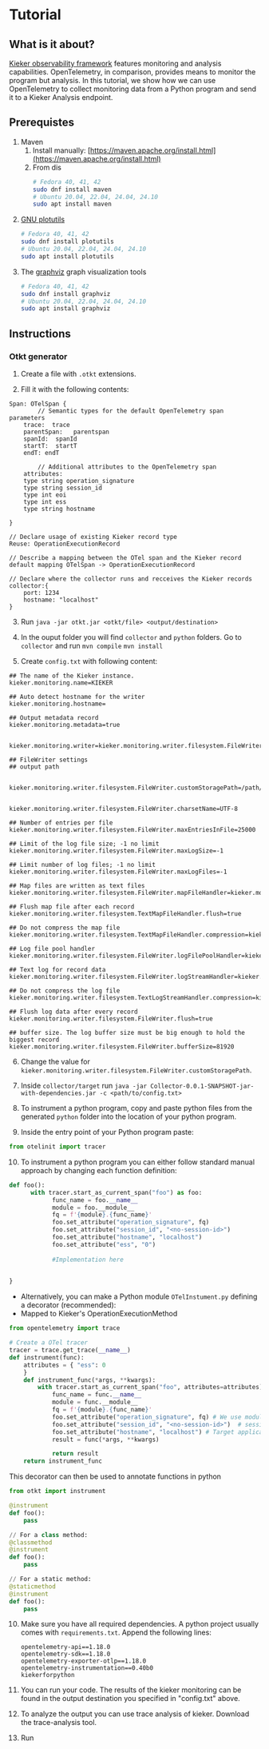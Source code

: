 # Tutorial

## What is it about?

[Kieker observability framework](https://kieker-monitoring.net/) features monitoring and analysis capabilities.
OpenTelemetry, in comparison, provides means to monitor the program but analysis.
In this tutorial, we show how we can use OpenTelemetry to collect monitoring data from a Python program and send it to a Kieker Analysis endpoint.

## Prerequistes

1. Maven
   1. Install manually: [https://maven.apache.org/install.html](https://maven.apache.org/install.html)
   2. From dis
      ```bash
      # Fedora 40, 41, 42
      sudo dnf install maven
      # Ubuntu 20.04, 22.04, 24.04, 24.10
      sudo apt install maven
      ```
3. [GNU plotutils](http://www.gnu.org/software/plotutils/)
   ```bash
   # Fedora 40, 41, 42
   sudo dnf install plotutils
   # Ubuntu 20.04, 22.04, 24.04, 24.10
   sudo apt install plotutils
   ```
3. The [graphviz](http://www.graphviz.org/) graph visualization tools
   ```bash
   # Fedora 40, 41, 42
   sudo dnf install graphviz
   # Ubuntu 20.04, 22.04, 24.04, 24.10
   sudo apt install graphviz
   ```

## Instructions

### Otkt generator

1. Create a file with `.otkt` extensions.

2. Fill it with the following contents:

``` 
Span: OTelSpan {
        // Semantic types for the default OpenTelemetry span parameters
	trace:  trace
	parentSpan:   parentspan
	spanId:  spanId
	startT:  startT
	endT: endT

        // Additional attributes to the OpenTelemetry span
	attributes:
	type string operation_signature
	type string session_id
	type int eoi
	type int ess
	type string hostname

}	

// Declare usage of existing Kieker record type
Reuse: OperationExecutionRecord

// Describe a mapping between the OTel span and the Kieker record
default mapping OTelSpan -> OperationExecutionRecord

// Declare where the collector runs and recceives the Kieker records
collector:{
	port: 1234
	hostname: "localhost"
}

```

3. Run `java -jar otkt.jar <otkt/file> <output/destination>`

4. In the ouput folder you will find `collector` and `python` folders.
Go to `collector` and run `mvn compile` `mvn install`

5. Create `config.txt` with following content:

``` 
## The name of the Kieker instance.
kieker.monitoring.name=KIEKER

## Auto detect hostname for the writer
kieker.monitoring.hostname=

## Output metadata record
kieker.monitoring.metadata=true


kieker.monitoring.writer=kieker.monitoring.writer.filesystem.FileWriter

## FileWriter settings
## output path


kieker.monitoring.writer.filesystem.FileWriter.customStoragePath=/path/to/kieker/ouput


kieker.monitoring.writer.filesystem.FileWriter.charsetName=UTF-8

## Number of entries per file
kieker.monitoring.writer.filesystem.FileWriter.maxEntriesInFile=25000

## Limit of the log file size; -1 no limit
kieker.monitoring.writer.filesystem.FileWriter.maxLogSize=-1

## Limit number of log files; -1 no limit
kieker.monitoring.writer.filesystem.FileWriter.maxLogFiles=-1

## Map files are written as text files
kieker.monitoring.writer.filesystem.FileWriter.mapFileHandler=kieker.monitoring.writer.filesystem.TextMapFileHandler

## Flush map file after each record
kieker.monitoring.writer.filesystem.TextMapFileHandler.flush=true

## Do not compress the map file
kieker.monitoring.writer.filesystem.TextMapFileHandler.compression=kieker.monitoring.writer.compression.NoneCompressionFilter

## Log file pool handler
kieker.monitoring.writer.filesystem.FileWriter.logFilePoolHandler=kieker.monitoring.writer.filesystem.RotatingLogFilePoolHandler

## Text log for record data
kieker.monitoring.writer.filesystem.FileWriter.logStreamHandler=kieker.monitoring.writer.filesystem.TextLogStreamHandler

## Do not compress the log file
kieker.monitoring.writer.filesystem.TextLogStreamHandler.compression=kieker.monitoring.writer.compression.NoneCompressionFilter

## Flush log data after every record
kieker.monitoring.writer.filesystem.FileWriter.flush=true

## buffer size. The log buffer size must be big enough to hold the biggest record
kieker.monitoring.writer.filesystem.FileWriter.bufferSize=81920 

```

6. Change the value for `kieker.monitoring.writer.filesystem.FileWriter.customStoragePath`.

7. Inside `collector/target` run `java -jar Collector-0.0.1-SNAPSHOT-jar-with-dependencies.jar -c <path/to/config.txt>`

8. To instrument a python program, copy and paste python files from the generated `python` folder into the location of your python program.

9. Inside the entry point of your Python program paste:

```python
from otelinit import tracer
```

10. To instrument a python program you can either follow standard manual approach by changing each function definition:

```python
def foo():
      with tracer.start_as_current_span("foo") as foo:
            func_name = foo.__name__
            module = foo.__module__
            fq = f'{module}.{func_name}'
            foo.set_attribute("operation_signature", fq)
            foo.set_attribute("session_id", "<no-session-id>")
            foo.set_attribute("hostname", "localhost")
            foo.set_attribute("ess", "0")
            
            #Implementation here

    
}
```

* Alternatively, you can make a Python module `OTelInstument.py` defining a decorator (recommended):
* Mapped to Kieker's OperationExecutionMethod
```python
from opentelemetry import trace

# Create a OTel tracer
tracer = trace.get_trace(__name__)
def instrument(func):
    attributes = { "ess": 0
    }
    def instrument_func(*args, **kwargs):
        with tracer.start_as_current_span("foo", attributes=attributes) as foo:
            func_name = func.__name__
            module = func.__module__
            fq = f'{module}.{func_name}'
            foo.set_attribute("operation_signature", fq) # We use module.func_name of Python program mapped as Java's fully qualified signature
            foo.set_attribute("session_id", "<no-session-id>")  # session_id is only relevant with Kieker agent on Java applications
            foo.set_attribute("hostname", "localhost") # Target application should provide hostname.
            result = func(*args, **kwargs)

            return result
    return instrument_func
```
This decorator can then be used to annotate functions in python
```python
from otkt import instrument

@instrument
def foo():
    pass

// For a class method:
@classmethod
@instrument
def foo():
    pass

// For a static method:
@staticmethod
@instrument
def foo():
    pass
```
10. Make sure you have all required dependencies. A python project usually comes with `requirements.txt`. Append the following lines:
    ```
    opentelemetry-api==1.18.0
    opentelemetry-sdk==1.18.0
    opentelemetry-exporter-otlp==1.18.0
    opentelemetry-instrumentation==0.40b0
    kiekerforpython
    ```
12. You can run your code. The results of the kieker monitoring can be found in the output destination you specified in "config.txt" above.

13. To analyze the output you can use trace analysis of kieker. 
Download the trace-analysis tool.

14. Run 
